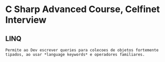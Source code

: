 # C Sharp Advanced Course, Celfinet Interview

## LINQ
    Permite ao Dev escrever queries para colecoes de objetos fortemente tipados, ao usar *language keywords* e operadores familiares.
